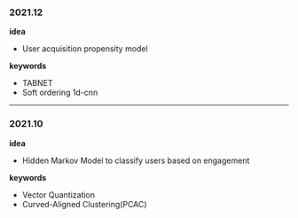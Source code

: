 ### 2021.12

**idea**
- User acquisition propensity model

**keywords**    
- TABNET
- Soft ordering 1d-cnn

---

### 2021.10

**idea**
- Hidden Markov Model to classify users based on engagement
  
**keywords**
- Vector Quantization
- Curved-Aligned Clustering(PCAC)